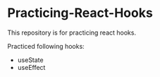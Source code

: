 # Practicing-React-Hooks
This repository is for practicing react hooks. 

Practiced following hooks:
- useState
- useEffect
